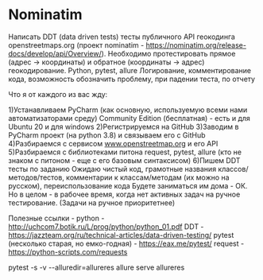 # Nominatim

Написать DDT (data driven tests) тесты публичного API геокодинга openstreetmaps.org
(проект nominatim - https://nominatim.org/release-docs/develop/api/Overview/).
Необходимо протестировать прямое (адрес -> координаты) и обратное (координаты -> адрес) геокодирование.
Python, pytest, allure
Логирование, комментирование кода,
возможность обозначить проблему, при падении теста, по отчету

Что я от каждого из вас жду:

1)Устанавливаем PyCharm (как основную, используемую всеми нами автоматизаторами среду) Community Edition (бесплатная) - есть и для Ubuntu 20 и для windows
2)Регистрируемся на GitHub
3)Заводим в PyCharm проект (на python 3.8) и связываем его с GitHub
4)Разбираемся с сервисом www.openstreetmap.org и его API
5)Разбираемся с библиотеками питона request, pytest, allure (кто не знаком с питоном - еще с его базовым синтаксисом)
6)Пишем DDT тесты по заданию
Ожидаю чистый код, грамотные названия классов/методов/тестов, комментарии к классам/методам (их можно на русском), переиспользование кода
Будете заниматься им дома - ОК. Но в целом - в рабочее время, когда нет активных задач на ручное тестирование. (Задачи на ручное приоритетнее)

Полезные ссылки -
python - http://uchcom7.botik.ru/L/prog/python/python_01.pdf
DDT - https://jazzteam.org/ru/technical-articles/data-driven-testing/
pytest (несколько старая, но емко-годная) - https://eax.me/pytest/
request - https://python-scripts.com/requests



pytest -s -v --alluredir=allureres
allure serve allureres
